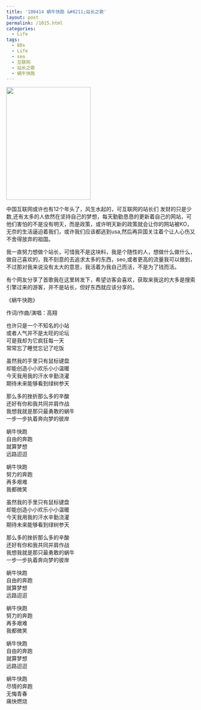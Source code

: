 ```yaml
---
title: '100414 蜗牛快跑 &#8211;站长之歌'
layout: post
permalink: /1015.html
categories:
  - Life
tags:
  - 80s
  - Life
  - seo
  - 互联网
  - 站长之歌
  - 蜗牛快跑
---
```

[<img class="aligncenter size-medium wp-image-1017" title="125S5CH0O40-2C09" src="http://www.80aj.com/wp-content/uploads/2010/04/125S5CH0O40-2C09-225x300.jpg" alt="" width="225" height="300" />][1]

中国互联网或许也有12个年头了，风生水起的，可互联网的站长们 发财的只是少数,还有太多的人依然在坚持自己的梦想，每天勤勤恳恳的更新着自己的网站，可他们害怕的不是没有明天，而是政策，或许明天新的政策就会让你的网站被KO，无奈的生活逼迫着我们，或许我们应该都逃到usa,然后再异国关注着个让人心伤又不舍得放弃的祖国。

我一直努力想做个站长，可惜我不是这块料，我是个随性的人，想做什么做什么，做自己喜欢的，我不刻意的去追求太多的东西，seo,或者更高的流量我可以做到，不过那对我来说没有太大的意思，我活着为我自己而活，不是为了钱而活。

有个网友分享了首歌我在这里转发下，希望访客会喜欢，获取来我这的大多是搜索引擎过来的游客，并不是站长，但好东西就应该分享的。

《蜗牛快跑》

作词/作曲/演唱：高翔

也许只是一个不知名的小站  
或者人气并不是太旺的论坛  
可是我却为它疯狂每一天  
常常忘了睡觉忘记了吃饭

虽然我的手里只有鼠标键盘  
却能创造小小欢乐小小温暖  
今天我用我的汗水辛勤浇灌  
期待未来能够看到绿树参天

那么多的挫折那么多的辛酸  
还好有你和我共同并肩作战  
我想我就是那只最勇敢的蜗牛  
一步一步执着奔向梦的彼岸

蜗牛快跑  
自由的奔跑  
就算梦想  
远路迢迢

蜗牛快跑  
努力的奔跑  
再多艰难  
我都微笑

虽然我的手里只有鼠标键盘  
却能创造小小欢乐小小温暖  
今天我用我的汗水辛勤浇灌  
期待未来能够看到绿树参天

那么多的挫折那么多的辛酸  
还好有你和我共同并肩作战  
我想我就是那只最勇敢的蜗牛  
一步一步执着奔向梦的彼岸

蜗牛快跑  
自由的奔跑  
就算梦想  
远路迢迢

蜗牛快跑  
努力的奔跑  
再多艰难  
我都微笑

蜗牛快跑  
自由的奔跑  
就算梦想  
远路迢迢

蜗牛快跑  
尽情的奔跑  
无悔青春  
痛快燃烧

 [1]: http://www.80aj.com/wp-content/uploads/2010/04/125S5CH0O40-2C09.jpg